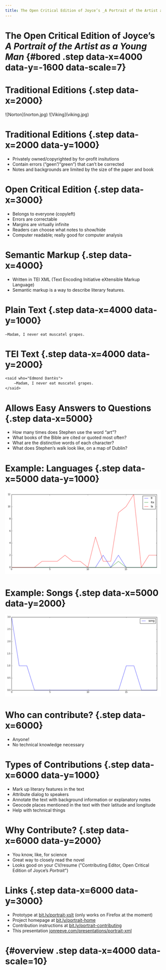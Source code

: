 ```yaml
---
title: The Open Critical Edition of Joyce’s _A Portrait of the Artist as a Young Man_ 
---
```


# The Open Critical Edition of Joyce’s _A Portrait of the Artist as a Young Man_ {#bored .step data-x=4000 data-y=-1600 data-scale=7}

# Traditional Editions {.step data-x=2000} 

<div class="centered"> 
![Norton](norton.jpg)
![Viking](viking.jpg) 
</div> 

# Traditional Editions {.step data-x=2000 data-y=1000} 

* Privately owned/copyrighted by for-profit insitutions
* Contain errors (“geen”/“green”) that can’t be corrected
* Notes and backgrounds are limited by the size of the paper and book

# Open Critical Edition {.step data-x=3000}

* Belongs to everyone (copyleft)
* Errors are correctable
* Margins are virtually infinite
* Readers can choose what notes to show/hide
* Computer readable; really good for computer analysis 

# Semantic Markup {.step data-x=4000}

* Written in TEI XML (Text Encoding Initiative eXtensible Markup Language) 
* Semantic markup is a way to describe literary features. 

# Plain Text {.step data-x=4000 data-y=1000}

```
—Madam, I never eat muscatel grapes.
```

# TEI Text {.step data-x=4000 data-y=2000}

```
<said who="Edmond Dantès">
    —Madam, I never eat muscatel grapes.
</said>
```

# Allows Easy Answers to Questions {.step data-x=5000}

* How many times does Stephen use the word “art”? 
* What books of the Bible are cited or quoted most often? 
* What are the distinctive words of each character?  
* What does Stephen’s walk look like, on a map of Dublin? 

# Example: Languages {.step data-x=5000 data-y=1000} 

![](langs.png)

# Example: Songs {.step data-x=5000 data-y=2000} 

![](songs.png) 

# Who can contribute? {.step data-x=6000} 

* Anyone!
* No technical knowledge necessary

# Types of Contributions {.step data-x=6000 data-y=1000} 

* Mark up literary features in the text
* Attribute dialog to speakers
* Annotate the text with background information or explanatory notes
* Geocode places mentioned in the text with their latitude and longitude
* Help with technical things

# Why Contribute? {.step data-x=6000 data-y=2000} 

* You know, like, for science
* Great way to closely read the novel
* Looks good on your CV/resume ("Contributing Editor, Open Critical Edition of Joyce’s _Portrait_") 

# Links {.step data-x=6000 data-y=3000} 

* Prototype at [bit.ly/portrait-xslt](http://jonathanreeve.github.io/corpus-joyce-portrait-TEI/index.html) (only works on Firefox at the moment) 
* Project homepage at [bit.ly/portrait-home](https://github.com/JonathanReeve/corpus-joyce-portrait-TEI) 
* Contribution instructions at [bit.ly/portrait-contributing](https://github.com/JonathanReeve/corpus-joyce-portrait-TEI/blob/gh-pages/CONTRIBUTING.md) 
* This presentation [jonreeve.com/presentations/portrait-xml](http://jonreeve.com/presentations/portrait-xml/)

# {#overview .step data-x=4000 data-scale=10} 
